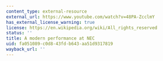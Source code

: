 ```yaml
---
content_type: external-resource
external_url: https://www.youtube.com/watch?v=48PA-ZcclmY
has_external_license_warning: true
license: https://en.wikipedia.org/wiki/All_rights_reserved
status: ''
title: A modern performance at NEC
uid: fa051089-c0d8-43fd-b643-aa51d9317819
wayback_url: ''
---
```

